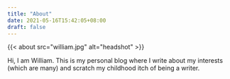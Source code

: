 ```yaml
---
title: "About"
date: 2021-05-16T15:42:05+08:00
draft: false
---
```

{{< about src="william.jpg" alt="headshot" >}}


Hi, I am William. This is my personal blog where I write about my interests (which are many) and scratch my childhood itch of being a writer.